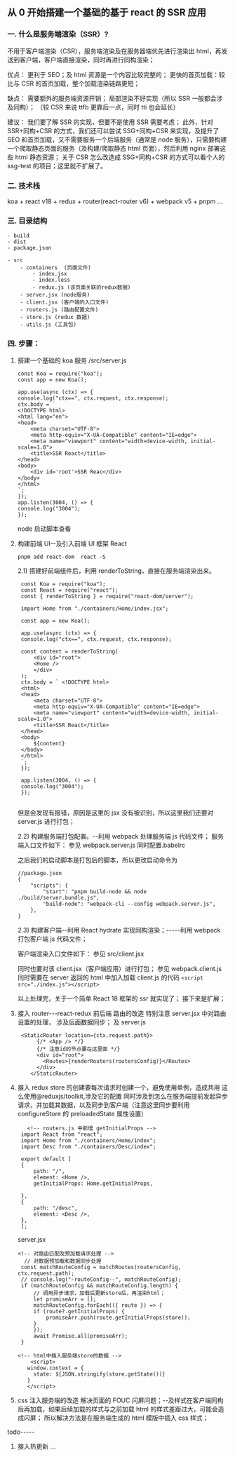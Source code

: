## 从 0 开始搭建一个基础的基于 react 的 SSR 应用

### 一. 什么是服务端渲染（SSR）?

不用于客户端渲染（CSR），服务端渲染及在服务器端优先进行渲染出 html，再发送到客户端，客户端直接渲染，同时再进行同构渲染；

优点：
更利于 SEO；及 html 资源是一个内容比较完整的；
更快的首页加载：较比与 CSR 的首页加载，整个加载渲染链路更短；

缺点：
需要额外的服务端资源开销；
局部渲染不好实现（所以 SSR 一般都会涉及同构）；
（较 CSR 来说 ttfb 更靠后一点，同时 tti 也会延长）

建议：
我们要了解 SSR 的实现，但要不是使用 SSR 需要考虑；
此外，针对 SSR+同构+CSR 的方式，我们还可以尝试 SSG+同构+CSR 来实现，及提升了 SEO 和首页加载，又不需要服务一个后端服务（通常是 node 服务），只需要构建一个爬取静态页面的服务（及构建/爬取静态 html 页面），然后利用 nginx 部署这些 html 静态资源；
关于 CSR 怎么改造成 SSG+同构+CSR 的方式可以看个人的 ssg-test 的项目；这里就不扩展了。

### 二. 技术栈

koa + react v18 + redux + router(react-router v6) + webpack v5 + pnpm ...

### 三. 目录结构

    - build
    - dist
    - package.json

    - src
        - containers  (页面文件)
            - index.jsx
            - index.less
            - redux.js (该页面关联的redux数据)
        - server.jsx (node服务)
        - client.jsx (客户端的入口文件)
        - routers.js (路由配置文件)
        - store.js (redux 数据)
        - utils.js (工具包)

### 四. 步骤：

1. 搭建一个基础的 koa 服务
   /src/server.js

   ```
   const Koa = require("koa");
   const app = new Koa();

   app.use(async (ctx) => {
   console.log("ctx==", ctx.request, ctx.response);
   ctx.body = `
   <!DOCTYPE html>
   <html lang="en">
   <head>
       <meta charset="UTF-8">
       <meta http-equiv="X-UA-Compatible" content="IE=edge">
       <meta name="viewport" content="width=device-width, initial-scale=1.0">
       <title>SSR React</title>
   </head>
   <body>
       <div id='root'>SSR Reac</div>
   </body>
   </html>
   `;
   });
   app.listen(3004, () => {
   console.log("3004");
   });
   ```

   node 启动脚本查看

2. 构建前端 UI--及引入前端 UI 框架 React

   ```
   pnpm add react-dom  react -S
   ```

   2.1) 搭建好前端组件后，利用 renderToString，直接在服务端渲染出来。

   ```
    const Koa = require("koa");
    const React = require("react");
    const { renderToString } = require("react-dom/server");

    import Home from "./containers/Home/index.jsx";

    const app = new Koa();

    app.use(async (ctx) => {
    console.log("ctx==", ctx.request, ctx.response);

    const content = renderToString(
        <div id="root">
        <Home />
        </div>
    );
    ctx.body = ` <!DOCTYPE html>
    <html>
    <head>
        <meta charset="UTF-8">
        <meta http-equiv="X-UA-Compatible" content="IE=edge">
        <meta name="viewport" content="width=device-width, initial-scale=1.0">
        <title>SSR React</title>
    </head>
    <body>
        ${content}
    </body>
    </html>
    `;
    });

    app.listen(3004, () => {
    console.log("3004");
    });


   ```

   但是会发现有报错，原因是这里的 jsx 没有被识别，所以这里我们还要对 server.js 进行打包；

   2.2) 构建服务端打包配置。--利用 webpack 处理服务端 js 代码文件；
   服务端入口文件如下：
   参见 webpack.server.js
   同时配置.babelrc

   之后我们的启动脚本是打包后的脚本，所以更改启动命令为

   ```
   //package.json
   {
       "scripts": {
           "start": "pnpm build-node && node ./build/server.bundle.js",
           "build-node": "webpack-cli --config webpack.server.js",
       },
   }
   ```

   2.3) 构建客户端--利用 React hydrate 实现同构渲染；-----利用 webpack 打包客户端 js 代码文件；

   客户端渲染入口文件如下：
   参见 src/client.jsx

   同时也要对该 client.jsx（客户端应用）进行打包；
   参见 webpack.client.js
   同时需要在 server 返回的 html 中加入加载 client.js 的代码
   `<script src="./index.js"></script>`

   以上处理完，关于一个简单 React 18 框架的 ssr 就实现了；
   接下来是扩展；

3. 接入 router---react-redux
   前后端 路由的改造
   特别注意 server.jsx 中对路由设置的处理，
   涉及后面数据同步；
   及
   server.js

   ```
    <StaticRouter location={ctx.request.path}>
         {/* <App /> */}
         {/* 注意id的节点要在这里面 */}
         <div id="root">
           <Routes>{renderRouters(routersConfig)}</Routes>
         </div>
       </StaticRouter>
   ```

4. 接入 redux
   store 的创建要每次请求时创建一个，避免使用单例，造成共用
   这么使用@reduxjs/toolkit,涉及它的配置
   同时涉及到怎么在服务端提前发起异步请求，并加载其数据，以及同步到客户端（注意这里同步要利用 configureStore 的 preloadedState 属性设置）

   ```
      <!-- routers.js 中新增 getInitialProps -->
    import React from "react";
    import Home from "./containers/Home/index";
    import Desc from "./containers/Desc/index";

    export default [
    {
        path: "/",
        element: <Home />,
        getInitialProps: Home.getInitialProps,

    },
    {
        path: "/desc",
        element: <Desc />,
    },
    ];

   ```

   server.jsx

   ```
   <!-- 对路由匹配及预加载请求处理 -->
     // 对数据预加载和数据同步处理
    const matchRouteConfig = matchRoutes(routersConfig, ctx.request.path);
    // console.log("-routeConfig--", matchRouteConfig);
    if (matchRouteConfig && matchRouteConfig.length) {
        // 调用异步请求，加载后更新store后，再渲染html；
        let promiseArr = [];
        matchRouteConfig.forEach(({ route }) => {
        if (route?.getInitialProps) {
            promiseArr.push(route.getInitialProps(store));
        }
        });
        await Promise.all(promiseArr);
    }

   <!-- html中插入服务端store的数据 -->
       <script>
      window.context = {
        state: ${JSON.stringify(store.getState())}
      }
      </script>
   ```

5. css 注入服务端的改造
   解决页面的 FOUC 闪屏问题；--及样式在客户端同构后再加载，如果后续加载的样式与之前加载 html 的样式差距过大，可能会造成闪屏；
   所以解决方法是在服务端生成的 html 模版中插入 css 样式；

todo-----

1. 接入热更新
   ...
